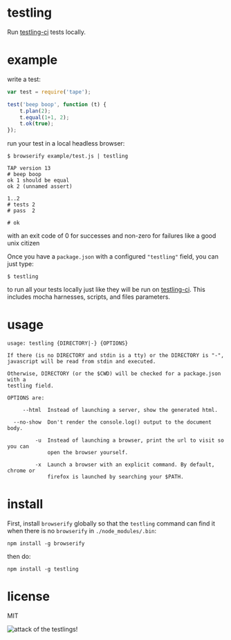 # testling

Run [testling-ci](http://ci.testling.com) tests locally.

# example

write a test:

``` js
var test = require('tape');

test('beep boop', function (t) {
    t.plan(2);
    t.equal(1+1, 2);
    t.ok(true);
});
```

run your test in a local headless browser:

```
$ browserify example/test.js | testling

TAP version 13
# beep boop
ok 1 should be equal
ok 2 (unnamed assert)

1..2
# tests 2
# pass  2

# ok
```

with an exit code of 0 for successes and non-zero for failures like a good unix
citizen

Once you have a `package.json` with a configured `"testling"` field, you can just
type:

```
$ testling
```

to run all your tests locally just like they will be run on
[testling-ci](https://ci.testling.com). This includes mocha harnesses, scripts,
and files parameters.

# usage

```
usage: testling {DIRECTORY|-} {OPTIONS}

If there (is no DIRECTORY and stdin is a tty) or the DIRECTORY is "-",
javascript will be read from stdin and executed.

Otherwise, DIRECTORY (or the $CWD) will be checked for a package.json with a
testling field.

OPTIONS are:

     --html  Instead of launching a server, show the generated html.
     
  --no-show  Don't render the console.log() output to the document body.
 
         -u  Instead of launching a browser, print the url to visit so you can
             open the browser yourself.

         -x  Launch a browser with an explicit command. By default, chrome or
             firefox is launched by searching your $PATH.
```

# install

First, install `browserify` globally so that the `testling` command can find it
when there is no `browserify` in `./node_modules/.bin`:

```
npm install -g browserify
```

then do:

```
npm install -g testling
```

# license

MIT

![attack of the testlings!](http://substack.net/images/browsers/war_of_the_browsers.png)
